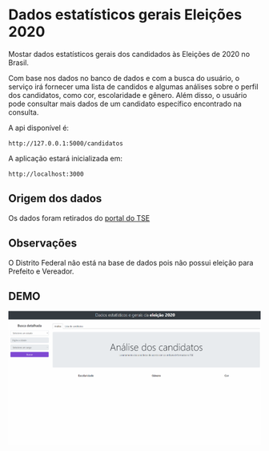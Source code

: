 # Dados estatísticos gerais Eleições 2020

Mostar dados estatísticos gerais dos candidados às Eleições de 2020 no Brasil.

Com base nos dados no banco de dados e com a busca do usuário, o serviço irá fornecer uma lista de candidos e algumas análises sobre
o perfil dos candidatos, como cor, escolaridade e gênero. Além disso, o usuário pode consultar mais dados de um candidato específico
encontrado na consulta.

A api disponível é:

```
http://127.0.0.1:5000/candidatos

```

A aplicação estará inicializada em:

```
http://localhost:3000

```

## Origem dos dados

Os dados foram retirados do <a target="_blank" href="https://www.tse.jus.br/eleicoes/estatisticas/repositorio-de-dados-eleitorais-1/repositorio-de-dados-eleitorais">portal do TSE</a>

## Observações

O Distrito Federal não está na base de dados pois não possui eleição para Prefeito e Vereador.

## DEMO

![](demo.gif)
